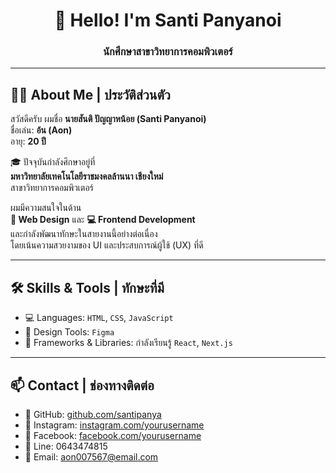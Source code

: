 <h1 align="center">👋 Hello! I'm Santi Panyanoi</h1>
<h3 align="center">นักศึกษาสาขาวิทยาการคอมพิวเตอร์</h3>

---

## 🧑‍🎓 About Me | ประวัติส่วนตัว

สวัสดีครับ ผมชื่อ **นายสันติ ปัญญาหน้อย (Santi Panyanoi)**  
ชื่อเล่น: **อ้น (Aon)**  
อายุ: **20 ปี**

🎓 ปัจจุบันกำลังศึกษาอยู่ที่  
**มหาวิทยาลัยเทคโนโลยีราชมงคลล้านนา เชียงใหม่**  
สาขาวิทยาการคอมพิวเตอร์

ผมมีความสนใจในด้าน  
**🎨 Web Design** และ **💻 Frontend Development**  
และกำลังพัฒนาทักษะในสายงานนี้อย่างต่อเนื่อง  
โดยเน้นความสวยงามของ UI และประสบการณ์ผู้ใช้ (UX) ที่ดี

---

## 🛠️ Skills & Tools | ทักษะที่มี

- 💻 Languages: `HTML`, `CSS`, `JavaScript`
- 🎨 Design Tools: `Figma`
- 🚀 Frameworks & Libraries: กำลังเรียนรู้ `React`, `Next.js`

---

## 📫 Contact | ช่องทางติดต่อ

- 🔗 GitHub: [github.com/santipanya](https://github.com/Aonney)
- 📸 Instagram: [instagram.com/yourusername](https://instagram.com/aoon.s_) <!-- เปลี่ยนลิงก์ตามจริง -->
- 📘 Facebook: [facebook.com/yourusername](https://facebook.com/Santipanyanoi) <!-- เปลี่ยนลิงก์ตามจริง -->
- 📱 Line: 0643474815 <!-- เปลี่ยนเป็นลิงก์หรือชื่อ ID -->
- 📧 Email: aon007567@email.com

